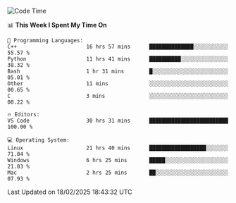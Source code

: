 
<!--START_SECTION:waka-->
![Code Time](http://img.shields.io/badge/Code%20Time-3%2C114%20hrs%2048%20mins-blue)

📊 **This Week I Spent My Time On** 

```text
💬 Programming Languages: 
C++                      16 hrs 57 mins      ██████████████░░░░░░░░░░░   55.57 % 
Python                   11 hrs 41 mins      ██████████░░░░░░░░░░░░░░░   38.32 % 
Bash                     1 hr 31 mins        █░░░░░░░░░░░░░░░░░░░░░░░░   05.01 % 
Other                    11 mins             ░░░░░░░░░░░░░░░░░░░░░░░░░   00.65 % 
C                        3 mins              ░░░░░░░░░░░░░░░░░░░░░░░░░   00.22 % 

🔥 Editors: 
VS Code                  30 hrs 31 mins      █████████████████████████   100.00 % 

💻 Operating System: 
Linux                    21 hrs 40 mins      ██████████████████░░░░░░░   71.04 % 
Windows                  6 hrs 25 mins       █████░░░░░░░░░░░░░░░░░░░░   21.03 % 
Mac                      2 hrs 25 mins       ██░░░░░░░░░░░░░░░░░░░░░░░   07.93 % 
```


 Last Updated on 18/02/2025 18:43:32 UTC
<!--END_SECTION:waka-->

